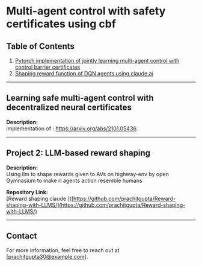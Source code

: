 # Multi-agent control with safety certificates using cbf


## Table of Contents
1. [Pytorch implementation of jointly learning multi-agent control with control barrier certificates](#project-1-title-and-brief-description)
2. [Shaping reward function of DQN agents using claude.ai](#project-2-title-and-brief-description)

---

## Learning safe multi-agent control with decentralized neural certificates

**Description:**  
implementation of : https://arxiv.org/abs/2101.05436.

---

## Project 2: LLM-based reward shaping

**Description:**  
Using llm to shape rewards given to AVs on highway-env by open Gymnasium to make rl agents action resemble humans

**Repository Link:**  
[Reward shaping claude ]([https://github.com/prachitgupta/Reward-shaping-with-LLMS/](https://github.com/prachitgupta/Reward-shaping-with-LLMS/)


---

## Contact
For more information, feel free to reach out at [prachitgupta30@example.com].
